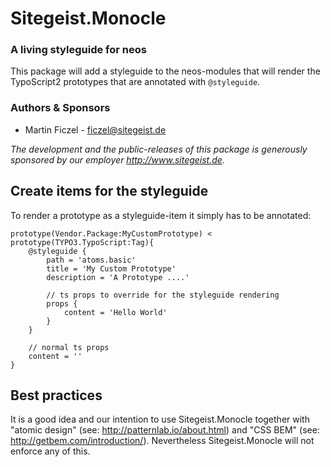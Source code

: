 # Sitegeist.Monocle

### A living styleguide for neos

This package will add a styleguide to the neos-modules that will render the 
TypoScript2 prototypes that are annotated with `@styleguide`.

### Authors & Sponsors

* Martin Ficzel - ficzel@sitegeist.de

*The development and the public-releases of this package is generously sponsored by our employer http://www.sitegeist.de.*

## Create items for the styleguide

To render a prototype as a styleguide-item it simply has to be annotated:

```
prototype(Vendor.Package:MyCustomPrototype) < prototype(TYPO3.TypoScript:Tag){
    @styleguide {
        path = 'atoms.basic'
        title = 'My Custom Prototype'
        description = 'A Prototype ....'

        // ts props to override for the styleguide rendering 
        props {
            content = 'Hello World'
        }
    }
    
    // normal ts props
    content = ''
}    
```

## Best practices

It is a good idea and our intention to use Sitegeist.Monocle together with 
"atomic design" (see: http://patternlab.io/about.html) and "CSS BEM" 
(see: http://getbem.com/introduction/). Nevertheless Sitegeist.Monocle
will not enforce any of this.



